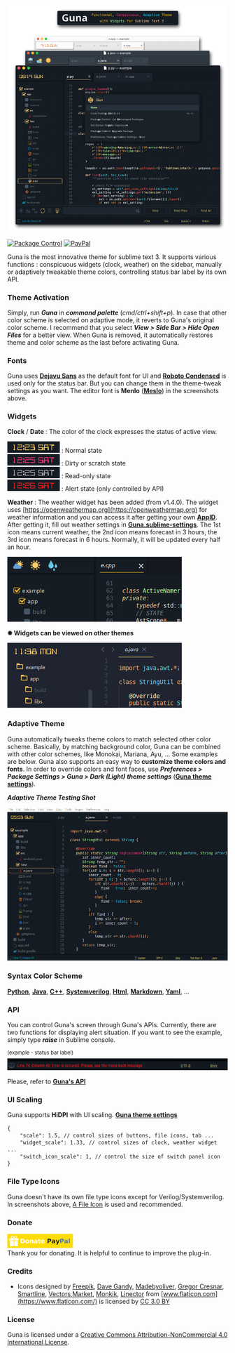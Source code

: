 [![Image of Guna][S1]][S1]

[![Package Control](https://packagecontrol.herokuapp.com/downloads/Guna.svg?style=round-square)](https://packagecontrol.io/packages/Guna)
[![PayPal](https://img.shields.io/badge/paypal-donate-blue.svg)][PM]

Guna is the most innovative theme for sublime text 3. It supports various functions : conspicuous widgets (clock, weather) on the sidebar, manually or adaptively tweakable theme colors, controlling status bar label by its own API.

### Theme Activation

Simply, run __*Guna*__ in __*command palette*__ (*cmd/ctrl+shift+p*). In case that other color scheme is selected on adaptive mode, it reverts to Guna's original color scheme. I recommend that you select __*View > Side Bar > Hide Open Files*__ for a better view. When Guna is removed, it automatically restores theme and color scheme as the last before activating Guna.

### Fonts

Guna uses [__Dejavu Sans__][L1] as the default font for UI and [__Roboto Condensed__][L2] is used only for the status bar. But you can change them in the theme-tweak settings as you want. The editor font is __Menlo__ ([__Meslo__][L5]) in the screenshots above.

### Widgets

__Clock__ / __Date__ : The color of the clock expresses the status of active view.

![Image of Guna](https://raw.githubusercontent.com/poucotm/Links/master/image/Guna/guna-status-normal.png) : Normal state  
![Image of Guna](https://raw.githubusercontent.com/poucotm/Links/master/image/Guna/guna-status-dirty.png) : Dirty or scratch state  
![Image of Guna](https://raw.githubusercontent.com/poucotm/Links/master/image/Guna/guna-status-reado.png) : Read-only state  
![Image of Guna](https://raw.githubusercontent.com/poucotm/Links/master/image/Guna/guna-status-alert.png) : Alert state (only controlled by API)  

__Weather__ : The weather widget has been added (from v1.4.0). The widget uses [https://openweathermap.org](https://openweathermap.org) for weather information and you can access it after getting your own [__AppID__](http://openweathermap.org/appid). After getting it, fill out weather settings in [__Guna.sublime-settings__][L6]. The 1st icon means current weather, the 2nd icon means forecast in 3 hours, the 3rd icon means forecast in 6 hours. Normally, it will be updated every half an hour.

![Image of Guna](https://raw.githubusercontent.com/poucotm/Links/master/image/Guna/guna-weather.png)

__✹ Widgets can be viewed on other themes__

![Image of Guna](https://raw.githubusercontent.com/poucotm/Links/master/image/Guna/guna-widget-ayu.png)

### Adaptive Theme

Guna automatically tweaks theme colors to match selected other color scheme. Basically, by matching background color, Guna can be combined with other color schemes, like Monokai, Mariana, Ayu, ... Some examples are below. Guna also supports an easy way to __customize theme colors and fonts__. In order to override colors and font faces, use __*Preferences > Package Settings > Guna > Dark (Light) theme settings*__ ([__Guna theme settings__][L11]).

__*Adaptive Theme Testing Shot*__

[![Image of Guna][S5]][S5]

### Syntax Color Scheme

[__Python__][L12], [__Java__][L13], [__C++__][L14], [__Systemverilog__][L15], [__Html__][L16], [__Markdown__][L17], [__Yaml__][L18], ...

### API

You can control Guna's screen through Guna's APIs.
Currently, there are two functions for displaying alert situation.
If you want to see the example, simply type __*raise*__ in Sublime console.

<sup>(example - status bar label)</sup>  
![Image of Guna](https://raw.githubusercontent.com/poucotm/Links/master/image/Guna/guna-alert-0.png)

Please, refer to [__Guna's API__][L10]

### UI Scaling

Guna supports __HiDPI__ with UI scaling. [__Guna theme settings__][L11]

```
{
	"scale": 1.5, // control sizes of buttons, file icons, tab ...
	"widget_scale": 1.33, // control sizes of clock, weather widget ...
	"switch_icon_scale": 1, // control the size of switch panel icon
}
```

### File Type Icons

Guna doesn't have its own file type icons except for Verilog/Systemverilog.
In screenshots above, [A File Icon][L7] is used and recommended.

### Donate

[![Doate Image](https://raw.githubusercontent.com/poucotm/Links/master/image/PayPal/donate-paypal.png)][PM]  
Thank you for donating. It is helpful to continue to improve the plug-in.

### Credits

- Icons designed by [Freepik](http://www.freepik.com/), [Dave Gandy](https://www.flaticon.com/authors/dave-gandy), [Madebyoliver](https://www.flaticon.com/authors/madebyoliver), [Gregor Cresnar](https://www.flaticon.com/authors/gregor-cresnar), [Smartline](https://www.flaticon.com/authors/smartline), [Vectors Market](https://www.flaticon.com/authors/vectors-market), [Monkik](https://www.flaticon.com/kr/authors/monkik), [Linector](https://www.flaticon.com/authors/Linector) from [www.flaticon.com](https://www.flaticon.com/)  is licensed by [CC 3.0 BY](http://creativecommons.org/licenses/by/3.0/)

### License

Guna is licensed under a [Creative Commons Attribution-NonCommercial 4.0 International License](https://creativecommons.org/licenses/by-nc/4.0/).

[S1]:https://raw.githubusercontent.com/poucotm/Links/master/image/Guna/guna-screenshot.png "enlarge"
[S4]:https://raw.githubusercontent.com/poucotm/Links/master/image/Guna/guna-screenshot-4.png "enlarge"
[S5]:https://raw.githubusercontent.com/poucotm/Links/master/image/Guna/guna-adaptive.gif "enlarge"
[L1]:https://dejavu-fonts.github.io/ "Dejavu Sans"
[L2]:https://fonts.google.com/specimen/Roboto "Roboto Family"
[L3]:https://fonts.google.com/specimen/Source+Sans+Pro "Source Sans Pro"
[L4]:https://fonts.google.com/specimen/Open+Sans "Open Sans"
[L5]:https://github.com/andreberg/Meslo-Font "Meslo"
[L6]:https://github.com/poucotm/Guna/blob/master/Guna.sublime-settings "Guna Settings"
[L7]:https://packagecontrol.io/packages/A%20File%20Icon "A File Icon"
[L8]:https://packagecontrol.io/packages/SublimeLinter "SublimeLinter"
[L9]:https://github.com/poucotm/Guna/blob/master/themes/preset/theme-settings.md
[L10]:https://github.com/poucotm/Guna/blob/master/README-API.md "Guna API"
[L11]:https://github.com/poucotm/Guna/blob/master/themes/preset/Guna-dark.sublime-settings "Guna Dark(Light) theme Settings"
[L12]:https://raw.githubusercontent.com/poucotm/Links/master/image/Guna/python.png
[L13]:https://raw.githubusercontent.com/poucotm/Links/master/image/Guna/java.png
[L14]:https://raw.githubusercontent.com/poucotm/Links/master/image/Guna/cpp.png
[L15]:https://raw.githubusercontent.com/poucotm/Links/master/image/Guna/systemverilog.png
[L16]:https://raw.githubusercontent.com/poucotm/Links/master/image/Guna/html.png
[L17]:https://raw.githubusercontent.com/poucotm/Links/master/image/Guna/markdown.png
[L18]:https://raw.githubusercontent.com/poucotm/Links/master/image/Guna/yaml.png
[PP]:https://www.paypal.com/cgi-bin/webscr?cmd=_s-xclick&hosted_button_id=89YVNDSC7DZHQ "PayPal"
[PM]:https://www.paypal.me/poucotm/1.0 "PayPal"
